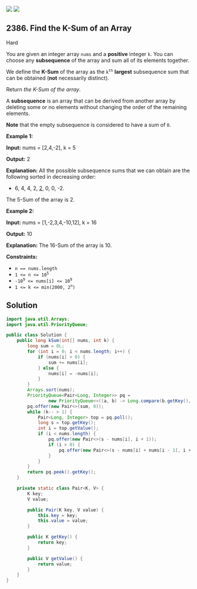 [![](https://img.shields.io/github/stars/javadev/LeetCode-in-Java?label=Stars&style=flat-square)](https://github.com/javadev/LeetCode-in-Java)
[![](https://img.shields.io/github/forks/javadev/LeetCode-in-Java?label=Fork%20me%20on%20GitHub%20&style=flat-square)](https://github.com/javadev/LeetCode-in-Java/fork)

## 2386\. Find the K-Sum of an Array

Hard

You are given an integer array `nums` and a **positive** integer `k`. You can choose any **subsequence** of the array and sum all of its elements together.

We define the **K-Sum** of the array as the <code>k<sup>th</sup></code> **largest** subsequence sum that can be obtained (**not** necessarily distinct).

Return _the K-Sum of the array_.

A **subsequence** is an array that can be derived from another array by deleting some or no elements without changing the order of the remaining elements.

**Note** that the empty subsequence is considered to have a sum of `0`.

**Example 1:**

**Input:** nums = [2,4,-2], k = 5

**Output:** 2

**Explanation:** All the possible subsequence sums that we can obtain are the following sorted in decreasing order:

- 6, 4, 4, 2, <ins>2</ins>, 0, 0, -2.

The 5-Sum of the array is 2. 

**Example 2:**

**Input:** nums = [1,-2,3,4,-10,12], k = 16

**Output:** 10

**Explanation:** The 16-Sum of the array is 10. 

**Constraints:**

*   `n == nums.length`
*   <code>1 <= n <= 10<sup>5</sup></code>
*   <code>-10<sup>9</sup> <= nums[i] <= 10<sup>9</sup></code>
*   <code>1 <= k <= min(2000, 2<sup>n</sup>)</code>

## Solution

```java
import java.util.Arrays;
import java.util.PriorityQueue;

public class Solution {
    public long kSum(int[] nums, int k) {
        long sum = 0L;
        for (int i = 0; i < nums.length; i++) {
            if (nums[i] > 0) {
                sum += nums[i];
            } else {
                nums[i] = -nums[i];
            }
        }
        Arrays.sort(nums);
        PriorityQueue<Pair<Long, Integer>> pq =
                new PriorityQueue<>((a, b) -> Long.compare(b.getKey(), a.getKey()));
        pq.offer(new Pair<>(sum, 0));
        while (k-- > 1) {
            Pair<Long, Integer> top = pq.poll();
            long s = top.getKey();
            int i = top.getValue();
            if (i < nums.length) {
                pq.offer(new Pair<>(s - nums[i], i + 1));
                if (i > 0) {
                    pq.offer(new Pair<>(s - nums[i] + nums[i - 1], i + 1));
                }
            }
        }
        return pq.peek().getKey();
    }

    private static class Pair<K, V> {
        K key;
        V value;

        public Pair(K key, V value) {
            this.key = key;
            this.value = value;
        }

        public K getKey() {
            return key;
        }

        public V getValue() {
            return value;
        }
    }
}
```
